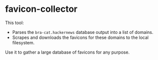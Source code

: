 # favicon-collector

This tool:

* Parses the `bra-cat.hackernews` database output into a list of domains.
* Scrapes and downloads the favicons for these domains to the local filesystem.

Use it to gather a large database of favicons for any purpose.
